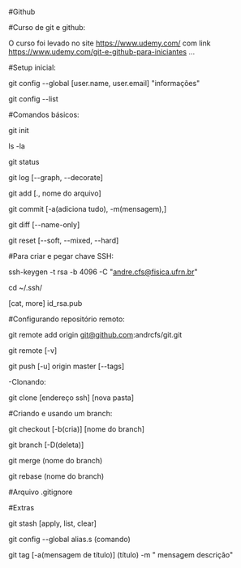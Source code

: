 #Github

#Curso de git e github:

O curso foi levado no site https://www.udemy.com/ com link https://www.udemy.com/git-e-github-para-iniciantes ...

#Setup inicial:

git config --global [user.name, user.email] "informações"

git config --list

#Comandos básicos:

git init

ls -la

git status

git log [--graph, --decorate]

git add [., nome do arquivo]

git commit [-a(adiciona tudo), -m(mensagem),]

git diff [--name-only]

git reset [--soft, --mixed, --hard]

#Para criar e pegar chave SSH:

ssh-keygen -t rsa -b 4096 -C "andre.cfs@fisica.ufrn.br"

cd ~/.ssh/

[cat, more] id_rsa.pub

#Configurando repositório remoto:

git remote add origin git@github.com:andrcfs/git.git

git remote [-v]

git push [-u] origin master [--tags]

-Clonando:

git clone [endereço ssh] [nova pasta]

#Criando e usando um branch:

git checkout [-b(cria)] [nome do branch]

git branch [-D(deleta)]

git merge (nome do branch)

git rebase (nome do branch)

#Arquivo .gitignore

#Extras

git stash [apply, list, clear]

git config --global alias.s (comando)

git tag [-a(mensagem de título)] (título) -m " mensagem descrição"